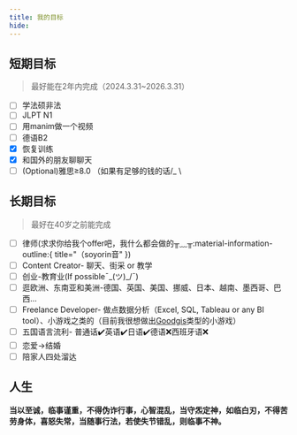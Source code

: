```yaml
---
title: 我的目标
hide:
---
```

<!-- </p><h1 id="01" name="01"><strong>01</strong></h1><p>  -->

## 短期目标  
>最好能在2年内完成（2024.3.31~2026.3.31）

- [ ] 学法硕非法
- [ ] JLPT N1
- [ ] 用manim做一个视频
- [ ] 德语B2
- [x] 恢复训练
- [x] 和国外的朋友聊聊天
- [ ] (Optional)雅思≥8.0 （如果有足够的钱的话/_ \

<!-- ***
</p><h1 id="01" name="02"><strong>02</strong></h1><p>   -->

## 长期目标
>最好在40岁之前能完成

- [ ] 律师(求求你给我个offer吧，我什么都会做的╥﹏╥:material-information-outline:{ title="（soyorin音" })
- [ ] Content Creator- 聊天、街采 or 教学
- [ ] 创业-教育业(If possible¯\_(ツ)_/¯) 
- [ ] 逛欧洲、东南亚和美洲-德国、英国、美国、挪威、日本、越南、墨西哥、巴西$\dots$
- [ ] Freelance Developer- 做点数据分析（Excel, SQL, Tableau or any BI tool）、小游戏之类的（目前我很想做出[Goodgis](https://www.youtube.com/@Goodgis)类型的小游戏）
- [ ] 五国语言流利- 普通话✔️英语✔️日语✔️德语❌西班牙语❌
- [ ] 恋爱$\rightarrow$结婚
- [ ] 陪家人四处溜达

<!-- ***
</p><h1 id="01" name="03"><strong>03</strong></h1><p> -->

## 人生
**当以至诚，临事谨重，不得伪诈行事，心智混乱，当守炁定神，如临白刃，不得苦劳身体，喜怒失常，当随事行法，若使失节错乱，则临事不神。**
